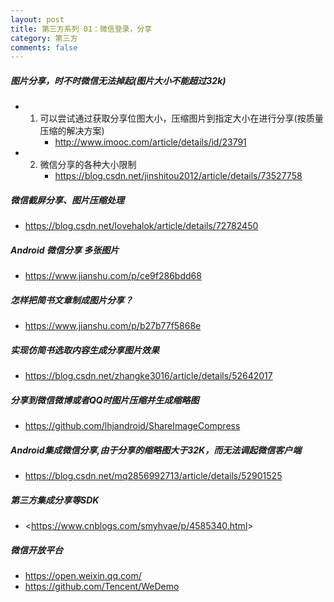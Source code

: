 ```yaml
---
layout: post
title: 第三方系列 01：微信登录，分享  
category: 第三方
comments: false
---
```


##### 图片分享，时不时微信无法掉起(图片大小不能超过32k)

* 1. 可以尝试通过获取分享位图大小，压缩图片到指定大小在进行分享(按质量压缩的解决方案)
	  * <http://www.imooc.com/article/details/id/23791>

* 2. 微信分享的各种大小限制
	  * <https://blog.csdn.net/jinshitou2012/article/details/73527758>
	   
##### 微信截屏分享、图片压缩处理

* <https://blog.csdn.net/lovehalok/article/details/72782450>

##### Android 微信分享 多张图片

* <https://www.jianshu.com/p/ce9f286bdd68>

##### 怎样把简书文章制成图片分享？

* <https://www.jianshu.com/p/b27b77f5868e>

##### 实现仿简书选取内容生成分享图片效果

* <https://blog.csdn.net/zhangke3016/article/details/52642017>


##### 分享到微信微博或者QQ时图片压缩并生成缩略图

* <https://github.com/lhjandroid/ShareImageCompress>

##### Android集成微信分享,由于分享的缩略图大于32K，而无法调起微信客户端

* <https://blog.csdn.net/mq2856992713/article/details/52901525>

##### 第三方集成分享等SDK

* <<https://www.cnblogs.com/smyhvae/p/4585340.html>>


##### 微信开放平台

* <https://open.weixin.qq.com/>
* <https://github.com/Tencent/WeDemo>

 








